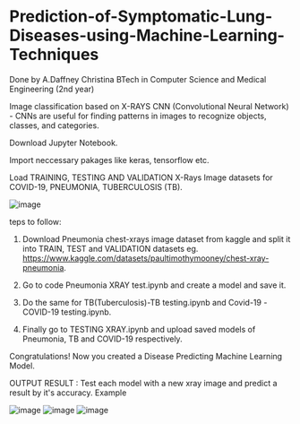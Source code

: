 # Prediction-of-Symptomatic-Lung-Diseases-using-Machine-Learning-Techniques

Done by A.Daffney Christina BTech in Computer Science and Medical Engineering (2nd year)

Image classification based on X-RAYS
CNN (Convolutional Neural Network) - CNNs are useful for finding patterns in images to recognize objects, classes, and categories.

Download Jupyter Notebook.

Import neccessary pakages like keras, tensorflow etc.

Load TRAINING, TESTING AND VALIDATION X-Rays Image datasets for COVID-19, PNEUMONIA, TUBERCULOSIS (TB).

![image](https://github.com/DaffneyChristina/Prediction-of-Symptomatic-Lung-Diseases-using-Machine-Learning-Techniques/assets/107945264/30027865-8022-4745-9992-246925bcc212)

teps to follow:
1) Download Pneumonia chest-xrays image dataset from kaggle and split it into TRAIN, TEST and VALIDATION datasets eg. https://www.kaggle.com/datasets/paultimothymooney/chest-xray-pneumonia.

2) Go to code Pneumonia XRAY test.ipynb and create a model and save it.

3) Do the same for TB(Tuberculosis)-TB testing.ipynb and Covid-19 -COVID-19 testing.ipynb.

4) Finally go to TESTING XRAY.ipynb and upload saved models of Pneumonia, TB and COVID-19 respectively.

Congratulations! Now you created a Disease Predicting Machine Learning Model.

OUTPUT RESULT :
Test each model with a new xray image and predict a result by it's accuracy.
Example

![image](https://github.com/DaffneyChristina/Prediction-of-Symptomatic-Lung-Diseases-using-Machine-Learning-Techniques/assets/107945264/5221a973-c129-4c86-9a7d-4f21f075f7aa) ![image](https://github.com/DaffneyChristina/Prediction-of-Symptomatic-Lung-Diseases-using-Machine-Learning-Techniques/assets/107945264/190b844c-dd4d-4b63-a784-a893493f5c53) ![image](https://github.com/DaffneyChristina/Prediction-of-Symptomatic-Lung-Diseases-using-Machine-Learning-Techniques/assets/107945264/6d50e426-b707-475c-8871-6daebf0af255)



